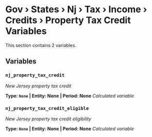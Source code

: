 # Gov › States › Nj › Tax › Income › Credits › Property Tax Credit Variables

This section contains 2 variables.

## Variables

### `nj_property_tax_credit`
*New Jersey property tax credit*

**Type: `None` | Entity: None | Period: None**
*Calculated variable*

### `nj_property_tax_credit_eligible`
*New Jersey property tax credit eligibility*

**Type: `None` | Entity: None | Period: None**
*Calculated variable*
